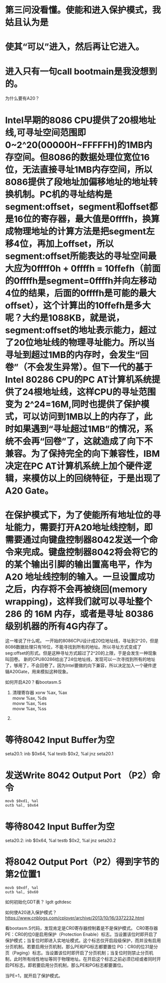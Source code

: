 # 第三问没看懂。使能和进入保护模式，我姑且认为是
# 使其“可以”进入，然后再让它进入。
# 进入只有一句call bootmain是我没想到的。


为什么要有A20？
# Intel早期的8086 CPU提供了20根地址线,可寻址空间范围即0~2^20(00000H~FFFFFH)的1MB内存空间。但8086的数据处理位宽位16位，无法直接寻址1MB内存空间，所以8086提供了段地址加偏移地址的地址转换机制。PC机的寻址结构是segment:offset，segment和offset都是16位的寄存器，最大值是0ffffh，换算成物理地址的计算方法是把segment左移4位，再加上offset，所以segment:offset所能表达的寻址空间最大应为0ffff0h + 0ffffh = 10ffefh（前面的0ffffh是segment=0ffffh并向左移动4位的结果，后面的0ffffh是可能的最大offset），这个计算出的10ffefh是多大呢？大约是1088KB，就是说，segment:offset的地址表示能力，超过了20位地址线的物理寻址能力。所以当寻址到超过1MB的内存时，会发生“回卷”（不会发生异常）。但下一代的基于Intel 80286 CPU的PC AT计算机系统提供了24根地址线，这样CPU的寻址范围变为 2^24=16M,同时也提供了保护模式，可以访问到1MB以上的内存了，此时如果遇到“寻址超过1MB”的情况，系统不会再“回卷”了，这就造成了向下不兼容。为了保持完全的向下兼容性，IBM决定在PC AT计算机系统上加个硬件逻辑，来模仿以上的回绕特征，于是出现了A20 Gate。
# 在保护模式下，为了使能所有地址位的寻址能力，需要打开A20地址线控制，即需要通过向键盘控制器8042发送一个命令来完成。键盘控制器8042将会将它的的某个输出引脚的输出置高电平，作为 A20 地址线控制的输入。一旦设置成功之后，内存将不会再被绕回(memory wrapping)，这样我们就可以寻址整个 286 的 16M 内存，或者是寻址 80386级别机器的所有4G内存了。

这一堆说了什么呢。
一开始的8086CPU设计成20位地址线，寻址到2^20，但是8086数据处理只有16位，不能寻找到所有的地址。所以寻址方式变成了seg:offset的形式。但是这种寻址方式超过了2^20的上限，于是会发生一种现象叫回卷。
新的CPU80286给出了24位地址线，发现可以一次寻找到所有的地址了，够用了，不会回卷了。因为Intel要做的向下兼容，所以决定加入一个硬件逻辑A20Gate，用来模拟这种现象。

如何开启A20？看bootasm.S
1. 清理寄存器
xorw %ax, %ax                                   
movw %ax, %ds                                   
movw %ax, %es                                   
movw %ax, %ss

2. 
# 等待8042 Input Buffer为空
seta20.1:
    inb $0x64, %al
    testb $0x2, %al
    jnz seta20.1
# 发送Write 8042 Output Port （P2）命令
    movb $0xd1, %al
    outb %al, $0x64
# 等待8042 Input Buffer为空
seta20.2:
    inb $0x64, %al
    testb $0x2, %al
    jnz seta20.2
# 将8042 Output Port（P2）得到字节的第2位置1
    movb $0xdf, %al
    outb %al, $0x60 

如何初始化GDT表？
lgdt gdtdesc

如何使A20进入保护模式？
https://www.cnblogs.com/cplover/archive/2013/10/16/3372232.html

看bootasm.S代码，发现肯定是CR0寄存器控制着是不是保护模式。
CR0寄存器
PE：CR0的位0是启用保护（Protection Enable）标志。当设置该位时即开启了保护模式；当复位时即进入实地址模式。这个标志仅开启段级保护，而并没有启用分页机制。若要启用分页机制，那么PE和PG标志都要置位
PG：CR0的位31是分页（Paging）标志。当设置该位时即开启了分页机制；当复位时则禁止分页机制，此时所有线性地址等同于物理地址。在开启这个标志之前必须已经或者同时开启PE标志。即若要启用分页机制，那么PE和PG标志都要置位。

当PE=1，就开启了保护模式。